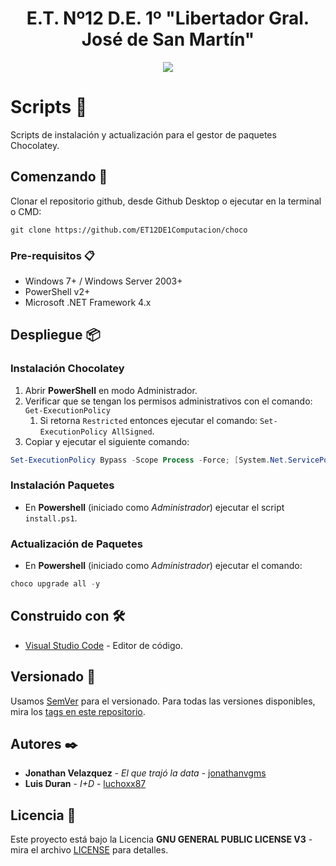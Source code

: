 <h1 align="center">E.T. Nº12 D.E. 1º "Libertador Gral. José de San Martín"</h1>
<p align="center">
  <img src="https://et12.edu.ar/imgs/et12.png">
</p>

# Scripts 🍫

Scripts de instalación y actualización para el gestor de paquetes Chocolatey.

## Comenzando 🚀

Clonar el repositorio github, desde Github Desktop o ejecutar en la terminal o CMD:

```
git clone https://github.com/ET12DE1Computacion/choco
```

### Pre-requisitos 📋

- Windows 7+ / Windows Server 2003+
- PowerShell v2+
- Microsoft .NET Framework 4.x

## Despliegue 📦

### Instalación Chocolatey

1. Abrir **PowerShell** en modo Administrador.
1. Verificar que se tengan los permisos administrativos con el comando: `Get-ExecutionPolicy`
    1. Si retorna `Restricted` entonces ejecutar el comando: `Set-ExecutionPolicy AllSigned`.
1. Copiar y ejecutar el siguiente comando:

```powershell
Set-ExecutionPolicy Bypass -Scope Process -Force; [System.Net.ServicePointManager]::SecurityProtocol = [System.Net.ServicePointManager]::SecurityProtocol -bor 3072; iex ((New-Object System.Net.WebClient).DownloadString('https://community.chocolatey.org/install.ps1'))
```

### Instalación Paquetes

- En **Powershell** (iniciado como *Administrador*) ejecutar el script `install.ps1`.

### Actualización de Paquetes

- En **Powershell** (iniciado como *Administrador*) ejecutar el comando:

```powershell
choco upgrade all -y
```

## Construido con 🛠️

- [Visual Studio Code](https://code.visualstudio.com/#alt-downloads) - Editor de código.

## Versionado 📌

Usamos [SemVer](http://semver.org/) para el versionado. Para todas las versiones disponibles, mira los [tags en este repositorio](https://github.com/ET12DE1Computacion/choco/tags).

## Autores ✒️

- **Jonathan Velazquez** - *El que trajó la data* - [jonathanvgms](https://github.com/jonathanvgms)
- **Luis Duran** - *I+D* - [luchoxx87](https://github.com/luchoxx87)

## Licencia 📄

Este proyecto está bajo la Licencia __GNU GENERAL PUBLIC LICENSE V3__ - mira el archivo [LICENSE](LICENSE) para detalles.
